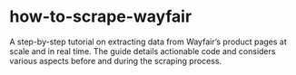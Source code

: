 # how-to-scrape-wayfair
A step-by-step tutorial on extracting data from Wayfair’s product pages at scale and in real time. The guide details actionable code and considers various aspects before and during the scraping process.

